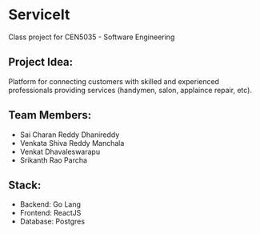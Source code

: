 # ServiceIt
Class project for CEN5035 - Software Engineering

## Project Idea:
Platform for connecting customers with skilled and experienced professionals providing services (handymen, salon, applaince repair, etc).

## Team Members:
- Sai Charan Reddy Dhanireddy
- Venkata Shiva Reddy Manchala
- Venkat Dhavaleswarapu
- Srikanth Rao Parcha

## Stack:
- Backend: Go Lang
- Frontend: ReactJS
- Database: Postgres
